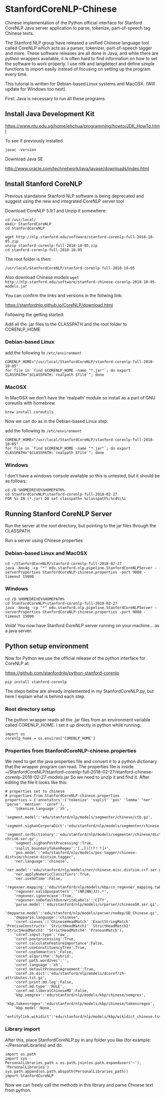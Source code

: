 # StanfordCoreNLP-Chinese

Chinese implementation of the Python official interface for Stanford CoreNLP Java server application to parse, tokenize, part-of-speech tag Chinese texts.

The Stanford NLP group have released a unified Chinese language tool called CoreNLP which acts as a parser, tokenizer, part-of-speech tagger and more. These software releases are all done in Java, and while there are python wrappers available, it is often hard to find information on how to set the software to work properly. I use nltk and langdetect and define simple functions to import easily instead of focusing on setting up the program every time.

This tutorial is written for Debian-based Linux systems and MacOSX. (Will update for Windows too next).

First: Java is necessary to run all these programs.

## Install Java Development Kit

https://www.ntu.edu.sg/home/ehchua/programming/howto/JDK_HowTo.html 

To see if previously installed

`javac -version`

Download Java SE

http://www.oracle.com/technetwork/java/javase/downloads/index.html


## Install Stanford CoreNLP

Previous standalone Stanford NLP software is being deprecated and suggest using the new and integrated CoreNLP server tool

Download CoreNLP 3.9.1 and Unzip it somewhere:

```
cd /usr/local/
mkdir StanfordCoreNLP
cd StanfordCoreNLP

wget http://nlp.stanford.edu/software/stanford-corenlp-full-2018-10-05.zip
unzip stanford-corenlp-full-2018-10-05.zip
cd stanford-corenlp-full-2018-10-05
```

The root folder is then:

`/usr/local/StanfordCoreNLP/stanford-corenlp-full-2018-10-05`

Also download Chinese models
`wget http://nlp.stanford.edu/software/stanford-chinese-corenlp-2018-10-05-models.jar`

You can confirm the links and versions in the follwing link:

https://stanfordnlp.github.io/CoreNLP/download.html 

Following the getting started:

Add all the .jar files to the CLASSPATH and the root folder to CORENLP_HOME

### Debian-based Linux

add the following to `/etc/environment`

```
CORENLP_HOME="/usr/local/StanfordCoreNLP/stanford-corenlp-full-2018-10-05"
for file in `find $CORENLP_HOME -name "*.jar"`; do export
CLASSPATH="$CLASSPATH:`realpath $file`"; done
```

### MacOSX
In MacOSX we don’t have the ‘realpath’ module so install as a part of GNU coreutils with homebrew

`brew install coreutils`

Now we can do as in the Debian-based Linux step:

add the following to `/etc/environment`

```
CORENLP_HOME="/usr/local/StanfordCoreNLP/stanford-corenlp-full-2018-10-05"
for file in `find $CORENLP_HOME -name "*.jar"`; do export
CLASSPATH="$CLASSPATH:`realpath $file`"; done
```
### Windows

I don't have a windows console available so this is untested, but it should be as follows:

```
cd /D %HOMEDRIVE%%HOMEPATH%
cd StanfordCoreNLP\stanford-corenlp-full-2018-02-27
FOR %i IN (*.jar) DO set classpath= %classpath%;%cd%\%i
```

## Running Stanford CoreNLP Server

Run the server at the root directory, but pointing to the jar files through the CLASSPATH

Run a server using Chinese properties

### Debian-based Linux and MacOSX

```
cd ~/StanfordCoreNLP/stanford-corenlp-full-2018-02-27
java -Xmx4g -cp "*" edu.stanford.nlp.pipeline.StanfordCoreNLPServer -serverProperties StanfordCoreNLP-chinese.properties -port 9000 -timeout 15000
```

### Windows

```
cd /D %HOMEDRIVE%%HOMEPATH%
cd StanfordCoreNLP\stanford-corenlp-full-2018-02-27
java -Xmx4g -cp "*" edu.stanford.nlp.pipeline.StanfordCoreNLPServer -serverProperties StanfordCoreNLP-chinese.properties -port 9000 -timeout 15000
```

Voilà! You now have Stanford CoreNLP server running on your machine... as a java server.

## Python setup environment

Now for Python we use the official release of the python interface for CoreNLP at:

https://github.com/stanfordnlp/python-stanford-corenlp


```
pip install stanford-corenlp
```

The steps below are already implemented in my StanfordCoreNLP.py, but here I explain what is behind each step.

### Root directory setup

The python wrapper reads all the .jar files from an environment variable called CORENLP_HOME.
I set it up directly in python while running:

```
import os
corenlp_home = os.environ['CORENLP_HOME']
```

### Properties from StanfordCoreNLP-chinese.properties

We need to get the java properties file and convert it to a python dictionary that the wrapper program can read.
The properties file is inside ~/StanfordCoreNLP/stanford-corenlp-full-2018-02-27/stanford-chinese-corenlp-2018-02-27-models.jar
So we need to unzip it and find it.
After editing the file it looks like this:

```
# properties set to chinese
# properties from StanfordCoreNLP-chinese.properties
properties = {'annotators':('tokenize' 'ssplit' 'pos' 'lemma' 'ner' 'parse' 'mention' 'coref'),
	'tokenize.language':'zh',
	'segment.model':'edu/stanford/nlp/models/segmenter/chinese/ctb.gz',
	'segment.sighanCorporaDict':'edu/stanford/nlp/models/segmenter/chinese',
	'segment.serDictionary':'edu/stanford/nlp/models/segmenter/chinese/dict-chris6.ser.gz',
	'segment.sighanPostProcessing':True,
	'ssplit.boundaryTokenRegex':'[.。]|[!?！？]+',
	'pos.model':'edu/stanford/nlp/models/pos-tagger/chinese-distsim/chinese-distsim.tagger',
	'ner.language':'chinese',
	'ner.model':'edu/stanford/nlp/models/ner/chinese.misc.distsim.crf.ser.gz',
	'ner.applyNumericClassifiers':True,
	'ner.useSUTime':False,
	'regexner.mapping':'edu/stanford/nlp/models/kbp/cn_regexner_mapping.tab',
	'regexner.validpospattern':'^(NR|NN|JJ).*',
	'regexner.ignorecase':True,
	'regexner.noDefaultOverwriteLabels':'CITY',
	'parse.model':'edu/stanford/nlp/models/srparser/chineseSR.ser.gz',
	'depparse.model':'edu/stanford/nlp/models/parser/nndep/UD_Chinese.gz',
	'depparse.language':'chinese',
	'coref.sieves':('ChineseHeadMatch' 'ExactStringMatch' 'PreciseConstructs' 'StrictHeadMatch1' 'StrictHeadMatch2' 'StrictHeadMatch3' 'StrictHeadMatch4' 'PronounMatch'),
	'coref.input.type':'raw',
	'coref.postprocessing':True,
	'coref.calculateFeatureImportance':False,
	'coref.useConstituencyTree':True,
	'coref.useSemantics':False,
	'coref.algorithm':'hybrid',
	'coref.path.word2vec':'',
	'coref.language':'zh',
	'coref.defaultPronounAgreement':True,
	'coref.zh.dict':'edu/stanford/nlp/models/dcoref/zh-attributes.txt.gz',
	'coref.print.md.log':False,
	'coref.md.type':'RULE',
	'coref.md.liberalChineseMD':False,
	'kbp.semgrex':'edu/stanford/nlp/models/kbp/chinese/semgrex',
	'kbp.tokensregex':'edu/stanford/nlp/models/kbp/chinese/tokensregex',
	'kbp.model':None,
	'entitylink.wikidict':'edu/stanford/nlp/models/kbp/wikidict_chinese.tsv.gz'}
```

### Library import 

After this, place StanfordCoreNLP.py in any folder you like (for example: ~/PersonalLibraries) and do:

```
import os.path
import sys
PersonalLibraries_path = os.path.join(os.path.expanduser('~'), 'PersonalLibraries')
sys.path.append(os.path.abspath(PersonalLibraries_path))
import StanfordCoreNLP
```

Now we can freely call the methods in this library and parse Chinese text from python.
